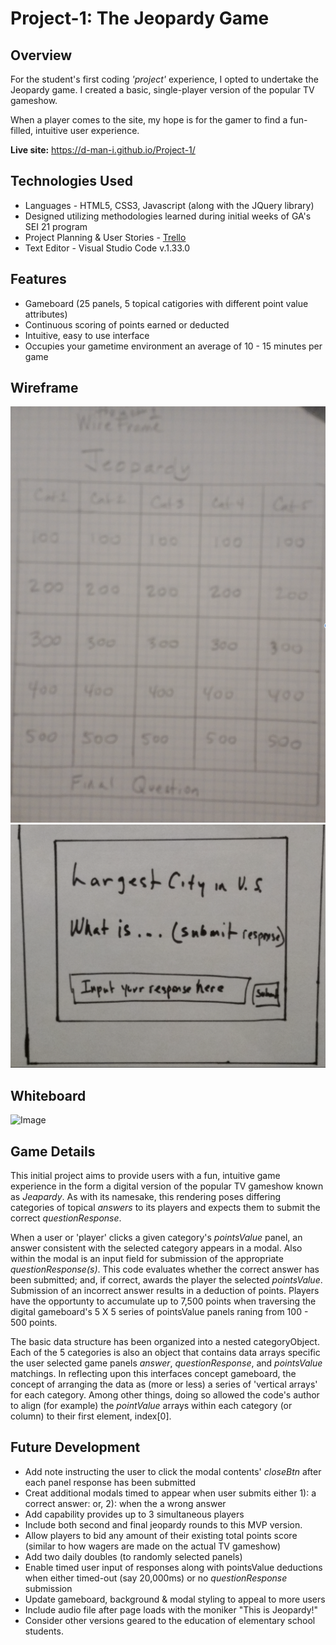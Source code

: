 # Project-1: The Jeopardy Game


## Overview 

For the student's first coding *'project'* experience, I opted to undertake the Jeopardy game.  I created a basic, single-player version of the popular TV gameshow.

When a player comes to the site, my hope is for the gamer to find a fun-filled, intuitive user experience.

**Live site:** <https://d-man-i.github.io/Project-1/>


## Technologies Used

* Languages - HTML5, CSS3, Javascript (along with the JQuery library)
* Designed utilizing methodologies learned during initial weeks of GA's SEI 21 program 
* Project Planning & User Stories - [Trello](https://trello.com/invite/b/0tyWvH8L/a26ae8c77899c5466f494032c7c4198b/ga-sei-21-project-1)
* Text Editor - Visual Studio Code v.1.33.0


## Features

* Gameboard (25 panels, 5 topical catigories with different point value attributes)
* Continuous scoring of points earned or deducted
* Intuitive, easy to use interface
* Occupies your gametime environment an average of 10 - 15 minutes per game

## Wireframe

![Image](wireframe-jeopardy-game.png)
![Image](wireframe_pg2.png)


## Whiteboard 

![Image](jeopardy-whiteboard.png)


## Game Details

This initial project aims to provide users with a fun, intuitive game experience in the form a digital version of the popular TV gameshow known as *Jeapardy*.  As with its namesake, this rendering poses differing categories of topical *answers* to its players and expects them to submit the correct *questionResponse*. 

When a user or 'player' clicks a given category's *pointsValue* panel, an answer consistent with the selected category appears in a modal.   Also within the modal is an input field for submission of the appropriate *questionResponse(s)*.  This code evaluates whether the correct answer has been submitted; and, if correct, awards the player the selected *pointsValue*.  Submission of an incorrect answer results in a deduction of points. Players have the opportunty to accumulate up to 7,500 points when traversing the digital gameboard's 5 X 5 series of pointsValue panels raning from 100 - 500 points.  

The basic data structure has been organized into a nested categoryObject.  Each of the 5 categories is also an object that contains data arrays specific the user selected game panels *answer*, *questionResponse*, and *pointsValue* matchings. In reflecting upon this interfaces concept gameboard, the concept of arranging the data as (more or less) a series of 'vertical arrays' for each category.  Among other things, doing so allowed the code's author to align (for example) the *pointValue* arrays within each category (or column) to their first element, index[0].        

## Future Development

* Add note instructing the user to click the modal contents' *closeBtn* after each panel response has been submitted 
* Creat additional modals timed to appear when user submits either 1): a correct answer: or, 2): when the a wrong answer
* Add capability provides up to 3 simultaneous players
* Include both second and final jeopardy rounds to this MVP version. 
* Allow players to bid any amount of their existing total points score (similar to how wagers are made on the actual TV gameshow)
* Add two daily doubles (to randomly selected panels)
* Enable timed user input of responses along with pointsValue deductions when either timed-out (say 20,000ms) or no *questionResponse* submission 
* Update gameboard, background & modal styling to appeal to more users
* Include audio file after page loads with the moniker "This is Jeopardy!"
* Consider other versions geared to the education of elementary school students.
